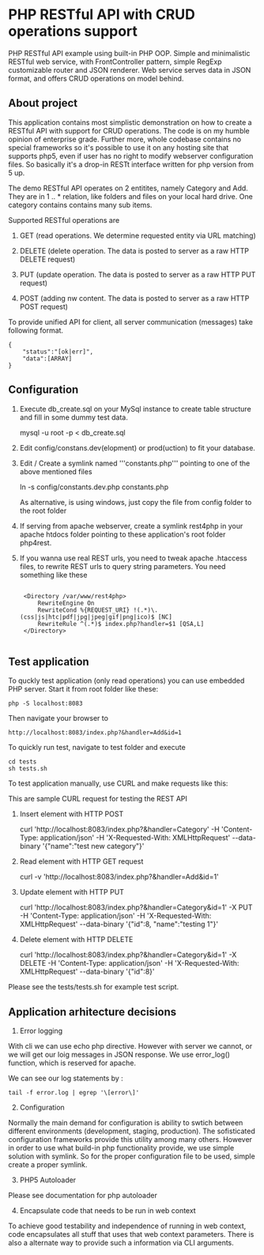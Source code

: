 ﻿PHP RESTful API with CRUD operations support
=========

PHP RESTful API example using built-in PHP OOP. Simple and minimalistic RESTful web service, with FrontController pattern,
simple RegExp customizable router and JSON renderer. Web service serves data in JSON format, and offers CRUD operations
on model behind.

About project
--------------------------------------

This application contains most simplistic demonstration on how to create a RESTful API with support for CRUD operations.
The code is on my humble opinion of enterprise grade. Further more, whole codebase contains no special frameworks so it's possible to use it on any hosting site that supports php5, even if user has no right to modify webserver configuration files. So basically it's a drop-in RESTt interface written for php version from 5 up.

The demo RESTful API operates on 2 entitites, namely Category and Add. They are in 1 .. * relation, like folders and files on 
your local hard drive. One category contains contains many sub items.

Supported RESTful operations  are

1. GET (read operations. We determine requested entity via URL matching)

2. DELETE (delete operation. The data is posted to server as a raw HTTP DELETE request)

3. PUT (update operation. The data is posted to server as a raw HTTP PUT request)

4. POST (adding nw content. The data is posted to server as a raw HTTP POST request)

To provide unified API for client, all server communication (messages) take following format. 

    {
	    "status":"[ok|err]",
	    "data":[ARRAY]
    }

Configuration
--------------------------------------

1. Execute db_create.sql on your MySql instance to create table structure and fill in some dummy test data.

    mysql -u root -p < db_create.sql

2. Edit config/constans.dev(elopment) or prod(uction) to fit your database.

3. Edit / Create a symlink named '''constants.php''' pointing to one of the above mentioned files
    
    ln -s config/constants.dev.php constants.php

   As alternative, is using windows, just copy the file from config folder to the root folder 

4. If serving from apache webserver, create a symlink rest4php in your apache htdocs folder pointing to these application's root folder php4rest.

5. If you wanna use real REST urls, you need to tweak apache .htaccess files, to rewrite REST urls to query string parameters.
    You need something like these 
    <pre><code>
    &lt;Directory /var/www/rest4php&gt;
        RewriteEngine On
        RewriteCond %{REQUEST_URI} !(.*)\.(css|js|htc|pdf|jpg|jpeg|gif|png|ico)$ [NC]
        RewriteRule ^(.*)$ index.php?handler=$1 [QSA,L]
    &lt;/Directory&gt;
    </pre></code>

Test application
--------------------------------------

To quckly test application (only read operations) you can use embedded PHP server. Start it from root folder like these:
    
    php -S localhost:8083

Then navigate your browser to 

    http://localhost:8083/index.php?&handler=Add&id=1

To quickly run test, navigate to test folder and execute

    cd tests
    sh tests.sh

To test application manually, use CURL and make requests like this:

This are sample CURL request for testing the REST API

1) Insert element with HTTP POST

    curl 'http://localhost:8083/index.php?&handler=Category' -H 'Content-Type: application/json' -H 'X-Requested-With: XMLHttpRequest' --data-binary '{"name":"test new category"}' 

2) Read element with HTTP GET request

    curl -v 'http://localhost:8083/index.php?&handler=Add&id=1'

3) Update element with HTTP PUT

    curl 'http://localhost:8083/index.php?&handler=Category&id=1' -X PUT -H 'Content-Type: application/json' -H 'X-Requested-With: XMLHttpRequest' --data-binary '{"id":8, "name":"testing 1"}'

4) Delete element with HTTP DELETE

    curl 'http://localhost:8083/index.php?&handler=Category&id=1' -X DELETE -H 'Content-Type: application/json' -H 'X-Requested-With: XMLHttpRequest' --data-binary '{"id":8}'

Please see the tests/tests.sh for example test script.

Application arhitecture decisions
--------------------------------------

1) Error logging

With cli we can use echo php directive. However with server we cannot, or we will get our loig messages in JSON response.
We use error_log() function, which is reserved for apache.

We can see our log statements by :

    tail -f error.log | egrep '\[error\]'

2) Configuration

Normally the main demand for configuration is ability to swtich between different environments (development, staging, production).
The sofisticated configuration frameworks provide this utility among many others. However in order to use what build-in php functionality provide,
we use simple solution with symlink. So for the proper configuration file to be used, simple create a proper symlink.

3) PHP5 Autoloader

Please see documentation for php autoloader

4) Encapsulate code that needs to be run in web context

To achieve good testability and independence of running in web context, code encapsulates all stuff that uses that web context parameters. There is also a alternate way to provide such a information via CLI arguments.